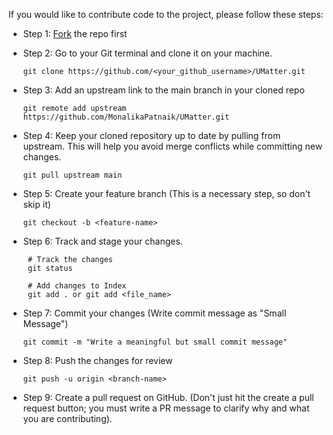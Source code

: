 If you would like to contribute code to the project, please follow these steps:

-  Step 1: [Fork](https://github.com/DSC-JSS-NOIDA/blogzen) the repo first

-  Step 2: Go to your Git terminal and clone it on your machine.
   ```
   git clone https://github.com/<your_github_username>/UMatter.git
   ```
-  Step 3: Add an upstream link to the main branch in your cloned repo
   ```
   git remote add upstream https://github.com/MonalikaPatnaik/UMatter.git
   ```
-  Step 4: Keep your cloned repository up to date by pulling from upstream. This will help you avoid merge conflicts while committing new changes.
   ```
   git pull upstream main
   ```
-  Step 5: Create your feature branch (This is a necessary step, so don't skip it)
   ```
   git checkout -b <feature-name>
   ```
-  Step 6: Track and stage your changes.

   ```
    # Track the changes
    git status

    # Add changes to Index
    git add . or git add <file_name>
   ```

-  Step 7: Commit your changes (Write commit message as "Small Message")
   ```
   git commit -m "Write a meaningful but small commit message"
   ```
-  Step 8: Push the changes for review
   ```
   git push -u origin <branch-name>
   ```
-  Step 9: Create a pull request on GitHub. (Don't just hit the create a pull request button; you must write a PR message to clarify why and what you are contributing).